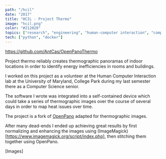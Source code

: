 ```yaml
---
path: "/hcil"
date: "2017"
title: "HCIL - Project Thermo"
image: "hcil.png"
color: "#212020"
topics: ["research", "engineering", "human-computer interaction", "computer vision"]
tech: ["python", "docker"]
---
```

https://github.com/AntCas/OpenPanoThermo

Project thermo reliably creates thermographic panoramas of indoor locations in order to identify energy inefficiencies in rooms and buildings.

I worked on this project as a volunteer at the Human Computer Interaction lab at the University of Maryland, College Park during my last semester there as a Computer Science senior.

The software I wrote was integrated into a self-contained device which could take a series of thermographic images over the course of several days in order to map heat issues over time.

The project is a fork of [OpenPano](https://github.com/ppwwyyxx/OpenPano) adapted for thermographic images.

After many dead-ends I ended up achieving great results by first normalizing and enhancing the images using (ImageMagick)[https://www.imagemagick.org/script/index.php], then stitching them together using OpenPano.

[Images]

